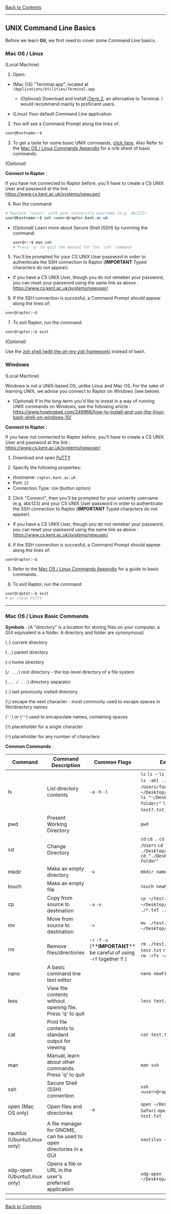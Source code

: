 [Back to Contents](../README.md#contents)

---

## <a name="unix"></a>UNIX Command Line Basics

Before we learn **Git**, we first need to cover some Command Line basics.

### <a name="macos"></a>Mac OS / Linux

(Local Machine)

1) Open:

- (Mac OS) "Terminal.app", located at `/Applications/Utilities/Terminal.app`

    - (Optional) Download and install <a href="https://iterm2.com/" target="_blank">iTerm 2</a>, an alternative to Terminal. I would recommend mainly to proficient users.

- (Linux) Your default Command Line application.

2) You will see a Command Prompt along the lines of:

```bash
user@hostname:~$
```

3) <a name="macosStep3"></a>To get a taste for some basic UNIX commands, <a href="https://blog.teamtreehouse.com/introduction-to-the-mac-os-x-command-line" target="_blank">click here</a>. Also Refer to the [Mac OS / Linux Commands Appendix](#macosCommand) for a crib sheet of basic commands.

(Optional)

**Connect to Raptor** :

If you have not connected to Raptor before, you'll have to create a CS UNIX User and password at the link : <a href="https://www.cs.kent.ac.uk/systems/newuser/" target="_blank">https://www.cs.kent.ac.uk/systems/newuser/</a>

4) Run the command:

```bash
# Replace `<user>` with your university username (e.g. abc123)
user@hostname:~$ ssh <user>@raptor.kent.ac.uk
```

- (Optional) Learn more about Secure Shell (SSH) by runnning the command:

    ```bash
    user@r:~$ man ssh
    # Press 'q' to quit the manual for the 'ssh' command
    ```

5) You'll be prompted for your CS UNIX User password in order to authenticate the SSH connection to Raptor (**IMPORTANT** Typed characters do not appear).

- If you have a CS UNIX User, though you do not remeber your password, you can reset your password using the same link as above : <a href="https://www.cs.kent.ac.uk/systems/newuser/" target="_blank">https://www.cs.kent.ac.uk/systems/newuser/</a>

6) If the SSH connection is succesful, a Command Prompt should appear along the lines of:

```bash
user@raptor:~$
```

7) To exit Raptor, run the command:

```bash
user@raptor:~$ exit
```

(Optional)

Use the <a href="https://GitHub.com/ohmyzsh/ohmyzsh/wiki/Installing-ZSH" target="_blank">zsh shell (with the oh-my-zsh framework)</a> instead of bash.

### <a name="windows"></a>Windows

(Local Machine)

Windows is not a UNIX-based OS, unlike Linux and Mac OS. For the sake of learning UNIX, we advise you connect to Raptor on Windows (see below).

- (Optional) If in the long-term you'd like to invest in a way of running UNIX commands on Windows, see the following article : <a href="https://www.howtogeek.com/249966/how-to-install-and-use-the-linux-bash-shell-on-windows-10/" target="_blank">https://www.howtogeek.com/249966/how-to-install-and-use-the-linux-bash-shell-on-windows-10/</a>

**Connect to Raptor** :

If you have not connected to Raptor before, you'll have to create a CS UNIX User and password at the link : <a href="https://www.cs.kent.ac.uk/systems/newuser/" target="_blank">https://www.cs.kent.ac.uk/systems/newuser/</a>

1) Download and open <a href="https://www.putty.org/" target="_blank">PuTTY</a>

2) Specify the following properties:

- Hostname: `raptor.kent.ac.uk`
- Port: `22`
- Connection Type: `SSH` (button option)

3) Click "Connect", then you'll be prompted for your univerity username (e.g. abc123) and your CS UNIX User password in order to authenticate the SSH connection to Raptor (**IMPORTANT** Typed characters do not appear).

- If you have a CS UNIX User, though you do not remeber your password, you can reset your password using the same link as above : <a href="https://www.cs.kent.ac.uk/systems/newuser/" target="_blank">https://www.cs.kent.ac.uk/systems/newuser/</a>

4) If the SSH connection is succesful, a Command Prompt should appear along the lines of:

```bash
user@raptor:~$
```

5) <a name="macosStep3"></a>Refer to the [Mac OS / Linux Commands Appendix](#macosCommand) for a guide to basic commands.

6) To exit Raptor, run the command:

```bash
user@raptor:~$ exit
# Or close PuTTY
```

---

### <a name="macosCommand"></a>Mac OS / Linux Basic Commands

**Symbols** : (A "directory" is a location for storing files on your computer, a GUI equivalent is a folder. A directory and folder are synonymous)

(`.`) current directory

(`..`) parent directory

(`~`) home directory

(`/ ...`) root directory - the top-level directory of a file system

(`... / ...`) directory separator

(`-`) last previously visited directory

(`\`) escape the next character - most commonly used to escape spaces in file/directory names

(`''`) or (`""`) used to encapsulate names, containing spaces

(`?`) placeholder for a single character

(`*`) placeholder for any number of characters

**Common Commands** :

| Command | Command Description                                                                                                                                                                                                                                                                                                                                                | Common Flags                                             | Examples                                                                                                                                                                 |
|---------|--------------------------------------------------------------------------------------------------------------------------------------------------------------------------------------------------------------------------------------------------------------------------------------------------------------------------------------------------------------------|----------------------------------------------------------|--------------------------------------------------------------------------------------------------------------------------------------------------------------------------|
| ls      | List directory contents | `-a` `-h` `-l`                                                 | `ls` `ls ~` `ls -l ~` `ls -al ./` `ls -ahl ../` `ls -ahl /` `ls /Users/foobar` `ls ~/Desktop/test\ folder/` `ls "~/Desktop/test folder/"` `ls -ahl test?.txt` `ls -ahl *.txt` |
| pwd     | Present Working Directory                                                                                                                                                                                                                                                                                                                                          |                                                          | `pwd`                                                                                                                                                                    |
| cd      | Change Directory                                                                                                                                                                                                                                                                                                                                                   |                                                          | `cd` `cd .` `cd ..` `cd ~` `cd -` `cd /Users` `cd ../Desktop` `cd ./Desktop/test\ folder` `cd "./Desktop/test folder"`                                                                                     |
| mkdir   | Make an empty directory                                                                                                                                                                                                                                                                                                                                            | `-v`                                                       | `mkdir nameOfNewDir`                                                                                                                                                       |
| touch   | Make an empty file                                                                                                                                                                                                                                                                                                                                                 |                                                          | `touch newFile.txt`                                                                                                                                                        |
| cp      | Copy from source to destination                                                                                                                                                                                                                                                                                                                                    | `-a` `-v`                                                    | `cp ~/test.txt ~/Desktop/test` `cp -av ./*.txt ../otherDir`                                                                                                                  |
| mv      | Move from source to destination                                                                                                                                                                                                                                                                                                                                    | `-v`                                                       | `mv ./test.txt ..` `mv -v ~/Desktop/test.txt /`                                                                                                                              |
| rm      | Remove files/directories                                                                                                                                                                                                                                                                                                                                           | `-r` `-f` `-v` (\*\***IMPORTANT**\*\* be careful of using `-rf` together !! ) | `rm ./test.txt` `rm -v test.txt` `rm -r ./myDir` `rm -rfv ~/Desktop`                                                                                                            |
| nano    | A basic command line text editor                                                                                                                                                                                                                                                                                                                                   |                                                          | `nano newFile.txt`                                                                                                                                                         |
| less    | View file contents without opening file. Press 'q' to quit                                                                                                                                                                                                                                                                                                         |                                                          | `less text.txt`                                                                                                                                                            |
| cat     | Print file contents to standard output for viewing                                                                                                                                                                                                                                                                                                                 |                                                          | `cat test.txt`                                                                                                                                                             |
| man     | Manual, learn about other commands. Press 'q' to quit                                                                                                                                                                                                                                                                                                              |                                                          | `man ssh`                                                                                                                                                                  |
| ssh     | Secure Shell (SSH) connection                                                                                                                                                                                                                                                                                                                                      |                                                          | `ssh <user>@raptor.kent.ac.uk`                                                                                                                                             |
| open (Mac OS only)     | Open files and directories                                                                                                                                                                                                                                                                                                                                       | `-a`                                                          | `open ~/Desktop` `open -a Safari` `open -a TextEdit test.txt`                                                                                                                                             |
| nautilus (Ubuntu/Linux only)     | A file manager for GNOME, can be used to open directories in a GUI                                                                                                                                                                                                                                                                                                                                     |                                                          | `nautilus ~/Desktop`                                                                                                                                             |
| xdg-open (Ubuntu/Linux only)     | Opens a file or URL in the user's preferred application                                                                                                                                                                                                                                                                                                                                    |                                                          | `xdg-open ~/Desktop/test.txt`                                                                                                                                             |

---

[Back to Contents](../README.md#contents)
